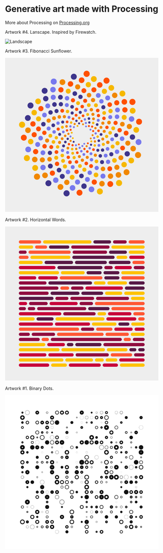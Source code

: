 # Generative art made with Processing
More about Processing on [Processing.org](https://processing.org/)

Artwork #4. Lanscape.
Inspired by Firewatch.

![](https://github.com/nshaikhinurov/Processing/blob/dev/4.%20Lanscape/Landscape/images/Lanscape.jpg "Landscape")

Artwork #3. Fibonacci Sunflower.

![](https://github.com/nshaikhinurov/Processing/blob/dev/3.%20FibonacciSunflower/Fibonacci_Sunflower/images/FibonacciSunflower.jpg "Fibonacci Sunflower")

Artwork #2. Horizontal Words.

![](https://github.com/nshaikhinurov/Processing/blob/dev/2.%20HorizontalWords/HorizontalWords/images/HorizontalWords.jpg "Horizontal Words")

Artwork #1. Binary Dots.

![](https://github.com/nshaikhinurov/Processing/blob/dev/1.%20BinaryDots/BinaryDots/images/BinaryDots.jpg "Binary Dots")
